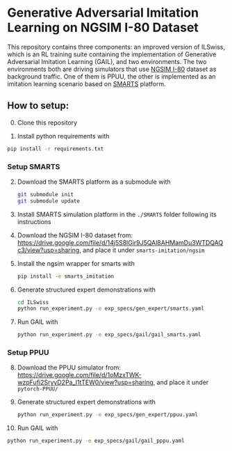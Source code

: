 # Generative Adversarial Imitation Learning on NGSIM I-80 Dataset

This repository contains three components: an improved version of ILSwiss, which is an RL training suite containing the implementation of Generative Adversarial Imitation Learning (GAIL), and two environments. The two environments both are driving simulators that use [NGSIM I-80]((https://www.fhwa.dot.gov/publications/research/operations/06137/)) dataset as background traffic. One of them is PPUU, the other is implemented as an imitation learning scenario based on [SMARTS](https://github.com/huawei-noah/SMARTS.git) platform.

## How to setup:

0. Clone this repository

1. Install python requirements with

```bash
pip install -r requirements.txt
```

### Setup SMARTS

2. Download the SMARTS platform as a submodule with

   ```bash
   git submodule init
   git submodule update
   ```

3. Install SMARTS simulation platform in the `./SMARTS` folder following its instructions

4. Download the NGSIM I-80 dataset from: https://drive.google.com/file/d/14j5S8lGir9J5QAl8AHMamDu3WTDQAQc3/view?usp=sharing, and place it under `smarts-imitation/ngsim`

5. Install the ngsim wrapper for smarts with

   ```bash
   pip install -e smarts_imitation
   ```

6. Generate structured expert demonstrations with

   ```bash
   cd ILSwiss
   python run_experiment.py -e exp_specs/gen_expert/smarts.yaml
   ```

7. Run GAIL with

   ```bash
   python run_experiment.py -e exp_specs/gail/gail_smarts.yaml
   ```

### Setup PPUU

8. Download the PPUU simulator from: https://drive.google.com/file/d/1oMzxTWK-wzpFufi2SryyD2Pa_l1tTEW0/view?usp=sharing, and place it under `pytorch-PPUU/`

9. Generate structured expert demonstrations with

   ```bash
   python run_experiment.py -e exp_specs/gen_expert/ppuu.yaml
   ```

10. Run GAIL with

   ```bash
   python run_experiment.py -e exp_specs/gail/gail_pppu.yaml
   ```
